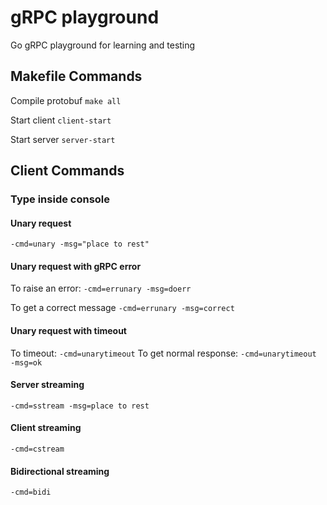 # gRPC playground

Go gRPC playground for learning and testing

## Makefile Commands

Compile protobuf
`make all`

Start client
`client-start`

Start server
`server-start`

## Client Commands

### Type inside console

#### Unary request

`-cmd=unary -msg="place to rest"`

#### Unary request with gRPC error

To raise an error:
`-cmd=errunary -msg=doerr`

To get a correct message
`-cmd=errunary -msg=correct`

#### Unary request with timeout

To timeout:
`-cmd=unarytimeout`
To get normal response:
`-cmd=unarytimeout -msg=ok`

#### Server streaming

`-cmd=sstream -msg=place to rest`

#### Client streaming

`-cmd=cstream`

#### Bidirectional streaming

`-cmd=bidi`
